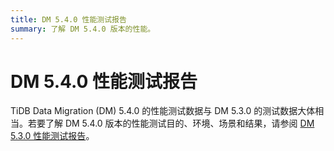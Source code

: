 ```yaml
---
title: DM 5.4.0 性能测试报告
summary: 了解 DM 5.4.0 版本的性能。
---
```


# DM 5.4.0 性能测试报告

TiDB Data Migration (DM) 5.4.0 的性能测试数据与 DM 5.3.0 的测试数据大体相当。若要了解 DM 5.4.0 版本的性能测试目的、环境、场景和结果，请参阅 [DM 5.3.0 性能测试报告](/dm/dm-benchmark-v5.3.0.md)。
